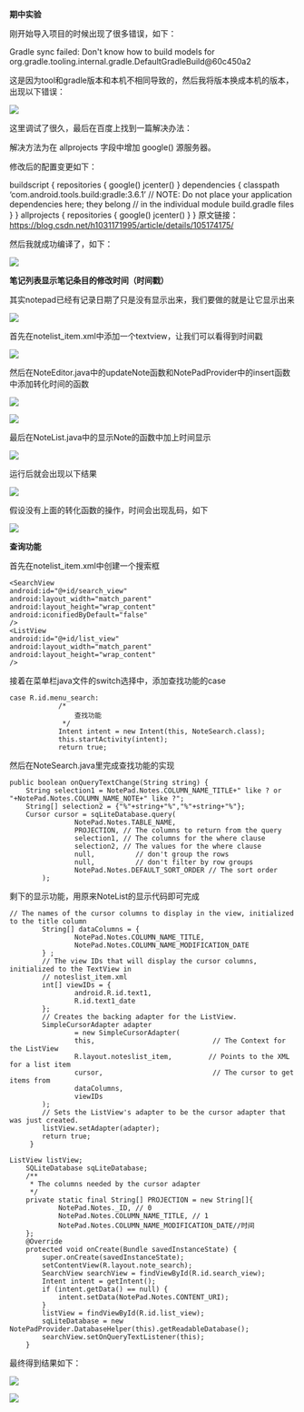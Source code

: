 **期中实验**

刚开始导入项目的时候出现了很多错误，如下：

Gradle sync failed: Don't know how to build models for org.gradle.tooling.internal.gradle.DefaultGradleBuild@60c450a2

这是因为tool和gradle版本和本机不相同导致的，然后我将版本换成本机的版本，出现以下错误：

![](./image/3.png)

这里调试了很久，最后在百度上找到一篇解决办法：

解决方法为在 allprojects 字段中增加 google() 源服务器。

修改后的配置变更如下：

buildscript {
repositories {
google()
jcenter()
}
dependencies {
classpath ‘com.android.tools.build:gradle:3.6.1’
// NOTE: Do not place your application dependencies here; they belong
// in the individual module build.gradle files
} } allprojects {
repositories {
google()
jcenter()
} }
原文链接：https://blog.csdn.net/h1031171995/article/details/105174175/

然后我就成功编译了，如下：

![](./image/2.png)



**笔记列表显示笔记条目的修改时间（时间戳）**

其实notepad已经有记录日期了只是没有显示出来，我们要做的就是让它显示出来

![](./image/12.png)

首先在notelist_item.xml中添加一个textview，让我们可以看得到时间戳

![](./image/13.png)

然后在NoteEditor.java中的updateNote函数和NotePadProvider中的insert函数中添加转化时间的函数

![](./image/9.png)

![](./image/11.png)

最后在NoteList.java中的显示Note的函数中加上时间显示

![](./image/10.png)

运行后就会出现以下结果

![](./image/8.png)



假设没有上面的转化函数的操作，时间会出现乱码，如下

![](./image/7.png)





**查询功能**

首先在notelist_item.xml中创建一个搜索框

```
<SearchView    
android:id="@+id/search_view"    
android:layout_width="match_parent"    
android:layout_height="wrap_content"    
android:iconifiedByDefault="false"    
/>
<ListView    
android:id="@+id/list_view"    
android:layout_width="match_parent"    
android:layout_height="wrap_content"    
/>
```

接着在菜单栏java文件的switch选择中，添加查找功能的case

```
case R.id.menu_search:
            /*
                查找功能
             */
            Intent intent = new Intent(this, NoteSearch.class);
            this.startActivity(intent);
            return true;
```

然后在NoteSearch.java里完成查找功能的实现

```
public boolean onQueryTextChange(String string) {
    String selection1 = NotePad.Notes.COLUMN_NAME_TITLE+" like ? or "+NotePad.Notes.COLUMN_NAME_NOTE+" like ?";
    String[] selection2 = {"%"+string+"%","%"+string+"%"};
    Cursor cursor = sqLiteDatabase.query(
                NotePad.Notes.TABLE_NAME,
                PROJECTION, // The columns to return from the query
                selection1, // The columns for the where clause
                selection2, // The values for the where clause
                null,          // don't group the rows
                null,          // don't filter by row groups
                NotePad.Notes.DEFAULT_SORT_ORDER // The sort order
        );

```

剩下的显示功能，用原来NoteList的显示代码即可完成

```
// The names of the cursor columns to display in the view, initialized to the title column
        String[] dataColumns = {
                NotePad.Notes.COLUMN_NAME_TITLE,
                NotePad.Notes.COLUMN_NAME_MODIFICATION_DATE
        } ;
        // The view IDs that will display the cursor columns, initialized to the TextView in
        // noteslist_item.xml
        int[] viewIDs = {
                android.R.id.text1,
                R.id.text1_date
        };
        // Creates the backing adapter for the ListView.
        SimpleCursorAdapter adapter
                = new SimpleCursorAdapter(
                this,                             // The Context for the ListView
                R.layout.noteslist_item,         // Points to the XML for a list item
                cursor,                           // The cursor to get items from
                dataColumns,
                viewIDs
        );
        // Sets the ListView's adapter to be the cursor adapter that was just created.
        listView.setAdapter(adapter);
        return true;
     }

```

```
ListView listView;
    SQLiteDatabase sqLiteDatabase;
    /**
     * The columns needed by the cursor adapter
     */
    private static final String[] PROJECTION = new String[]{
            NotePad.Notes._ID, // 0
            NotePad.Notes.COLUMN_NAME_TITLE, // 1
            NotePad.Notes.COLUMN_NAME_MODIFICATION_DATE//时间
    };
    @Override
    protected void onCreate(Bundle savedInstanceState) {
        super.onCreate(savedInstanceState);
        setContentView(R.layout.note_search);
        SearchView searchView = findViewById(R.id.search_view);
        Intent intent = getIntent();
        if (intent.getData() == null) {
            intent.setData(NotePad.Notes.CONTENT_URI);
        }
        listView = findViewById(R.id.list_view);
        sqLiteDatabase = new NotePadProvider.DatabaseHelper(this).getReadableDatabase();
        searchView.setOnQueryTextListener(this);
    }
```

最终得到结果如下：

![](./image/14.png)

![](./image/15.png)